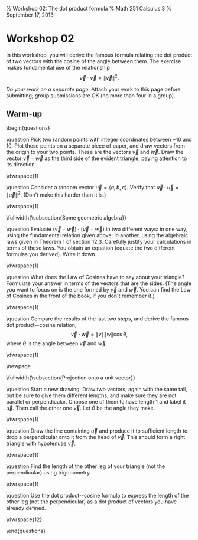 % Workshop 02: The dot product formula
% Math 251 Calculus 3
% September 17, 2013

# Workshop 02

In this workshop, you will derive the famous formula relating the dot product of two vectors with the cosine of the angle between them. The exercise makes fundamental use of the relationship
$$ \vec{v} \cdot \vec{v} = \lVert \vec{v} \rVert^2. $$ 

*Do your work on a separate page.* Attach your work to this page before submitting; group submissions are OK (no more than four in a group).

## Warm-up
\begin{questions}

\question Pick two random points with integer coordinates between $-10$ and $10$. Plot these points on a separate piece of paper, and draw vectors from the origin to your two points. These are the vectors $\vec{v}$ and $\vec{w}$. Draw the vector $\vec{v} - \vec{w}$ as the third side of the evident triangle, paying attention to its direction.

\dwrspace{1}

\question Consider a random vector $\vec{u} = \langle a, b, c \rangle$. Verify that $\vec{u} \cdot \vec{u} = \lVert \vec{u} \rVert^2$. (Don't make this harder than it is.)

\dwrspace{1}

\fullwidth{\subsection{Some geometric algebra}}


\question Evaluate $(\vec{v} - \vec{w}) \cdot (\vec{v} - \vec{w})$ in two different ways: in one way, using the fundamental relation given above; in another, using the algebraic laws given in Theorem 1 of section 12.3. Carefully justify your calculations in terms of these laws. You obtain an equation (equate the two different formulas you derived). Write it down.

\dwrspace{1}

\question What does the Law of Cosines have to say about your triangle? Formulate your answer in terms of the vectors that are the sides. (The angle you want to focus on is the one formed by $\vec{v}$ and $\vec{w}$. You can find the Law of Cosines in the front of the book, if you don't remember it.)

\dwrspace{1}

\question Compare the results of the last two steps, and derive the famous dot product--cosine relation,
$$ \vec{v} \cdot \vec{w} = \lVert v \rVert \lVert w \rVert \cos{\theta},$$
where $\theta$ is the angle between $\vec{v}$ and $\vec{w}$.

\dwrspace{1}

\newpage

\fullwidth{\subsection{Projection onto a unit vector}}

\question Start a new drawing. Draw two vectors, again with the same tail, but be sure to give them different lengths, and make sure they are not parallel or perpendicular. Choose one of them to have length 1 and label it $\vec{u}$. Then call the other one $\vec{v}$. Let $\theta$ be the angle they make.

\dwrspace{1}

\question Draw the line containing $\vec{u}$ and produce it to sufficient length to drop a perpendicular onto it from the head of $\vec{v}$. This should form a right triangle with hypotenuse $\vec{v}$.

\dwrspace{1}

\question Find the length of the other leg of your triangle (not the perpendicular) using trigonometry.

\dwrspace{1}

\question Use the dot product--cosine formula to express the length of the other leg (not the perpendicular) as a dot product of vectors you have already defined.

\dwrspace{12}


\end{questions}